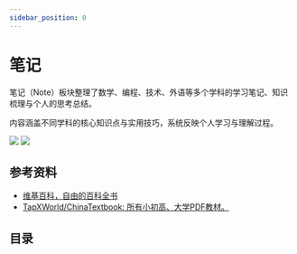 ```yaml
---
sidebar_position: 0
---
```


# 笔记

笔记（Note）板块整理了数学、编程、技术、外语等多个学科的学习笔记、知识梳理与个人的思考总结。

内容涵盖不同学科的核心知识点与实用技巧，系统反映个人学习与理解过程。

![](/img/header/note-light.png#gh-light-mode-only)
![](/img/header/note-dark.png#gh-dark-mode-only)

## 参考资料

- [维基百科，自由的百科全书](https://zh.wikipedia.org/zh-cn/Wikipedia:首页)
- [TapXWorld/ChinaTextbook: 所有小初高、大学PDF教材。](https://github.com/TapXWorld/ChinaTextbook)

## 目录

<DocCardList />
